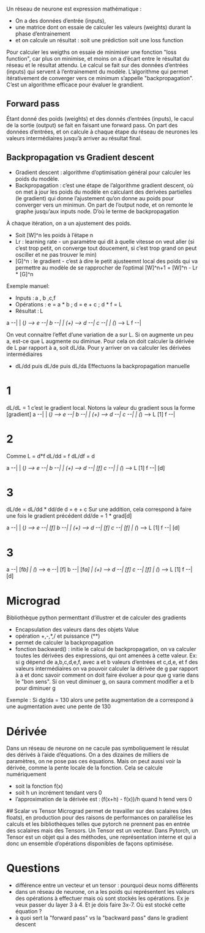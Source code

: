 Un réseau de neurone est expression mathématique :
- On a des données d’entrée (inputs),
- une matrice dont on essaie de calculer les valeurs (weights) durant la phase d’entrainement
- et on calcule un résultat : soit une prédiction soit une loss function

Pour  calculer les weigths on essaie de minimiser une fonction "loss function", car plus on minimise, et moins on a d’écart entre le résultat du réseau et le résultat attendu. Le calcul se fait sur des données d’entrées (inputs) qui servent à l’entrainement du modèle.
L’algorithme qui permet itérativement de converger vers ce minimum s’appelle "backpropagation". C’est un algorithme efficace pour évaluer le grandient.

## Forward pass
Étant donné des poids (weights) et des donnés d’entrées (inputs), le cacul de la sortie (output) se fait en faisant une forward pass.
On part des données d’entrées, et on calcule à chaque étape du réseau de neurones les valeurs intermédiaires jusqu’à arriver au résultat final.

## Backpropagation vs Gradient descent
- Gradient descent : algorithme d’optimisation général pour calculer les poids du modèle.
- Backpropagation : c’est une étape de l’algorithme gradient descent, où on met à jour les poids du modèle en calculant des derivées partielles (le gradient) qui donne l’ajustement qu’on donne au poids pour converger vers un minimun.
On part de l’output node, et on remonte le graphe jusqu’aux inputs node. D’où le terme de backpropagation
  
À chaque itération, on a un ajustement des poids. 
- Soit [W]^n les poids à l’étape n
- Lr : learning rate - un paramètre qui dit à quelle vitesse on veut aller (si c’est trop petit, on converge tout doucement, si c’est trop grand on peut osciller et ne pas trouver le min)
- [G]^n : le gradient - c’est à dire le petit ajusteemnt local des poids qui va permettre au modèle de se rapprocher de l’optimal
 [W]^n+1 = [W]^n - Lr * [G]^n

 Exemple manuel:
 - Inputs : a , b ,c,f
 - Opérations : e  = a * b ; d = e + c ; d * f = L
 - Résultat : L

 a --|
     | (*) --> e --| 
 b --|             | (+) --> d --|
               c --|             | (*) --> L
                             f --|

On veut connaitre l’effet d’une variation de a sur L. Si on augmente un peu a, est-ce que L augmente ou diminue.
Pour cela on doit calculer la dérivée de L par rapport à a, soit dL/da. Pour y arriver on va calculer les dérivées intermédiaires
- dL/dd puis dL/de puis dL/da 
Effectuons la backpropagation manuelle
# 1
dL/dL = 1 c’est le gradient local. 
Notons la valeur du gradient sous la forme [gradient]
a --|
    | (*) --> e --| 
b --|             | (+) --> d --|
              c --|             | (*) --> L [1]
                            f --|

# 2
Comme L = d*f
dL/dd = f
dL/df = d

a --|
    | (*) --> e --| 
b --|             | (+) --> d --| [f]
              c --|             | (*) --> L [1]
                            f --| [d]

# 3
dL/de = dL/dd * dd/de
d = e + c
Sur une addition, cela correspond à faire une fois le gradient précédent
dd/de = 1 * grad[d]


a --|
    | (*) --> e --| [f] 
b --|             | (+)    --> d --| [f]
              c --| [f]            | (*) --> L [1]
                               f --| [d]

# 3

a --| [f*b]
    | (*)      --> e --| [f] 
b --| [f*a]            | (+)    --> d --| [f]
                   c --| [f]            | (*) --> L [1]
                                    f --| [d]



# Micrograd
Bibliothèque python permenttant d’illustrer et de calculer des gradients
- Encapsulation des valeurs dans des objets Value
- opération +,-,*,/ et puissance (**)
- permet de calculer la backpropagation
- fonction backward() : initie le calcul de backpropagation, on va calculer toutes les dérivées des expressions, qui ont amenées à cette valeur. Ex: si g dépend de a,b,c,d,e,f, avec a et b valeurs d’entrées et c,d,e, et f des valeurs intermédiaires on va pouvoir calculer la dérivée de g par rapport à a et donc savoir comment on doit faire évoluer a pour que g varie dans le "bon sens". Si on veut diminuer g, on saura comment modifier a et b pour diminuer g

Exemple :
Si dg/da = 130 alors une petite augmentation de a correspond à une augmentation avec une pente de 130

# Dérivée
Dans un réseau de neurone on ne cacule pas symboliquement le résulat des dérivés à l’aide d’équations. On a des dizaines de milliers de paramètres, on ne pose pas ces équations.
Mais on peut aussi voir la dérivée, comme la pente locale de la fonction. Cela se calcule numériquement 
- soit la fonction f(x)
- soit h un incrément tendant vers 0
- l’approximation de la dérivée est : (f(x+h) - f(x))/h quand h tend vers 0

## Scalar vs Tensor
Micrograd permet de travailler sur des scalaires (des floats), en production pour des raisons de performances on parallélise les calculs et les bibliothèques telles que pytorch ne prennent pas en entrée des scalaires mais des Tensors. Un Tensor est un vecteur.
Dans Pytorch, un Tensor est un objet qui a des méthodes, une représentation interne et qui a donc un ensemble d’opérations disponibles de façons optimisése.

# Questions
- différence entre un vecteur et un tensor : pourquoi deux noms différents
- dans un réseau de neurone, on a les poids qui représentent les valeurs des opérations à effectuer mais où sont stockés les opérations. Ex je veux passer du layer 3 à 4. Et je dois faire 3x-7. Où est stocké cette équation ?
- à quoi sert la "forward pass" vs la "backward pass" dans le gradient descent
